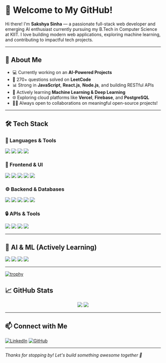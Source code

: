 # 🚀 Welcome to My GitHub!

Hi there! I'm **Sakshya Sinha** — a passionate full-stack web developer and emerging AI enthusiast currently pursuing my B.Tech in Computer Science at KIIT. I love building modern web applications, exploring machine learning, and contributing to impactful tech projects.

---

## 🧠 About Me

- 💻 Currently working on an **AI-Powered Projects**
- 🧩 270+ questions solved on **LeetCode**
- 📊 Strong in **JavaScript**, **React.js**, **Node.js**, and building RESTful APIs
- 🧠 Actively learning **Machine Learning & Deep Learning** 
- 🌐 Exploring cloud platforms like **Vercel**, **Firebase**, and **PostgreSQL**
- 👨‍💻 Always open to collaborations on meaningful open-source projects!

---

## 🛠️ Tech Stack

### 🔹 Languages & Tools
<p align="left">
  <img src="https://img.shields.io/badge/JavaScript-F7DF1E?style=for-the-badge&logo=javascript&logoColor=black" />
  <img src="https://img.shields.io/badge/TypeScript-3178C6?style=for-the-badge&logo=typescript&logoColor=white" />
  <img src="https://img.shields.io/badge/Python-3670A0?style=for-the-badge&logo=python&logoColor=white" />
  <img src="https://img.shields.io/badge/C++-00599C?style=for-the-badge&logo=c%2B%2B&logoColor=white" />
</p>

### 🧩 Frontend & UI
<p align="left">
  <img src="https://img.shields.io/badge/HTML5-E34F26?style=for-the-badge&logo=html5&logoColor=white" />
  <img src="https://img.shields.io/badge/CSS3-1572B6?style=for-the-badge&logo=css3&logoColor=white" />
  <img src="https://img.shields.io/badge/React-20232A?style=for-the-badge&logo=react&logoColor=61DAFB" />
  <img src="https://img.shields.io/badge/Bootstrap-563D7C?style=for-the-badge&logo=bootstrap&logoColor=white" />
  <img src="https://img.shields.io/badge/Tailwind%20CSS-38B2AC?style=for-the-badge&logo=tailwind-css&logoColor=white" />
</p>

### ⚙️ Backend & Databases
<p align="left">
  <img src="https://img.shields.io/badge/Node.js-339933?style=for-the-badge&logo=node-dot-js&logoColor=white" />
  <img src="https://img.shields.io/badge/Express.js-000000?style=for-the-badge&logo=express&logoColor=white" />
  <img src="https://img.shields.io/badge/MongoDB-4EA94B?style=for-the-badge&logo=mongodb&logoColor=white" />
  <img src="https://img.shields.io/badge/PostgreSQL-336791?style=for-the-badge&logo=postgresql&logoColor=white" />
  <img src="https://img.shields.io/badge/Firebase-FFCA28?style=for-the-badge&logo=firebase&logoColor=black" />
</p>

### 🔒 APIs & Tools
<p align="left">
  <img src="https://img.shields.io/badge/Postman-FF6C37?style=for-the-badge&logo=postman&logoColor=white" />
  <img src="https://img.shields.io/badge/JWT-000000?style=for-the-badge&logo=jsonwebtokens&logoColor=white" />
  <img src="https://img.shields.io/badge/Git-F05032?style=for-the-badge&logo=git&logoColor=white" />
  <img src="https://img.shields.io/badge/Vercel-000000?style=for-the-badge&logo=vercel&logoColor=white" />
</p>

---

## 🤖 AI & ML (Actively Learning)

<p align="left">
  <img src="https://img.shields.io/badge/Machine%20Learning-FF6F00?style=for-the-badge&logo=mlflow&logoColor=white" />
  <img src="https://img.shields.io/badge/TensorFlow-FF6F00?style=for-the-badge&logo=tensorflow&logoColor=white" />
  <img src="https://img.shields.io/badge/PyTorch-EE4C2C?style=for-the-badge&logo=pytorch&logoColor=white" />
  <img src="https://img.shields.io/badge/Scikit%20Learn-F7931E?style=for-the-badge&logo=scikit-learn&logoColor=white" />
</p>

---
[![trophy](https://github-profile-trophy.vercel.app/?username=sakshyasinha&theme=onedark)](https://github.com/ryo-ma/github-profile-trophy)

## 📈 GitHub Stats

<p align="center">
  <img src="https://github-readme-stats.vercel.app/api?username=sakshyasinha&show_icons=true&theme=radical" />
  <img src="https://github-readme-stats.vercel.app/api/top-langs/?username=sakshyasinha&layout=compact&theme=radical" />
</p>

---

## 📫 Connect with Me

[![LinkedIn](https://img.shields.io/badge/LinkedIn-0077B5?style=for-the-badge&logo=linkedin&logoColor=white)](https://www.linkedin.com/in/sakshya-sinha-b10a0827a/)
[![GitHub](https://img.shields.io/badge/GitHub-000000?style=for-the-badge&logo=github&logoColor=white)](https://github.com/sakshyasinha)

---

_Thanks for stopping by! Let's build something awesome together 🚀_
